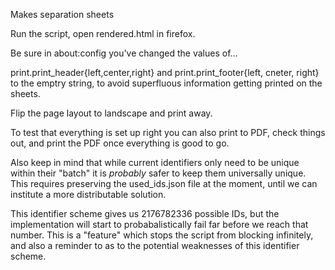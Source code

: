 Makes separation sheets

Run the script, open rendered.html in firefox.

Be sure in about:config you've changed the values of...

print.print_header{left,center,right} and print.print_footer{left, cneter, right}
to the emptry string, to avoid superfluous information getting printed on the sheets.

Flip the page layout to landscape and print away.

To test that everything is set up right you can also print to PDF, check things out,
and print the PDF once everything is good to go.

Also keep in mind that while current identifiers only need to be unique within their "batch"
it is _probably_ safer to keep them universally unique. This requires preserving the used_ids.json
file at the moment, until we can institute a more distributable solution.

This identifier scheme gives us 2176782336 possible IDs, but the implementation will start to probabalistically
fail far before we reach that number. This is a "feature" which stops the script from blocking infinitely, and also
a reminder to as to the potential weaknesses of this identifier scheme.
